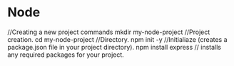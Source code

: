 # Node
//Creating a new project commands
mkdir my-node-project //Project creation.
cd my-node-project //Directory.
npm init -y //Initialiaze (creates a package.json file in your project directory).
npm install express // installs any required packages for your project.


